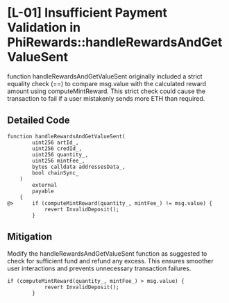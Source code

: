 # [L-01] Insufficient Payment Validation in PhiRewards::handleRewardsAndGetValueSent

function handleRewardsAndGetValueSent originally included a strict equality check (==) to compare msg.value with the calculated reward amount using computeMintReward. This strict check could cause the transaction to fail if a user mistakenly sends more ETH than required. 

## Detailed Code
```solidity
function handleRewardsAndGetValueSent(
        uint256 artId_,
        uint256 credId_,
        uint256 quantity_,
        uint256 mintFee_,
        bytes calldata addressesData_,
        bool chainSync_
    )
        external
        payable
    {
@>      if (computeMintReward(quantity_, mintFee_) != msg.value) {
            revert InvalidDeposit();
        } 
```

## Mitigation
Modify the handleRewardsAndGetValueSent function as suggested to check for sufficient fund and refund any excess. This ensures smoother user interactions and prevents unnecessary transaction failures.
```solidity
if (computeMintReward(quantity_, mintFee_) > msg.value) {
            revert InvalidDeposit();
        }
```